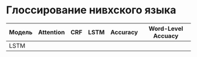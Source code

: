 # Глоссирование нивхского языка



| Модель      | Attention  |    CRF  | LSTM     | Accuracy   | Word-Level Accuacy |
|-------------|------------|---------|----------|------------|--------------------|
|LSTM         |            |         |          |            |                    |

